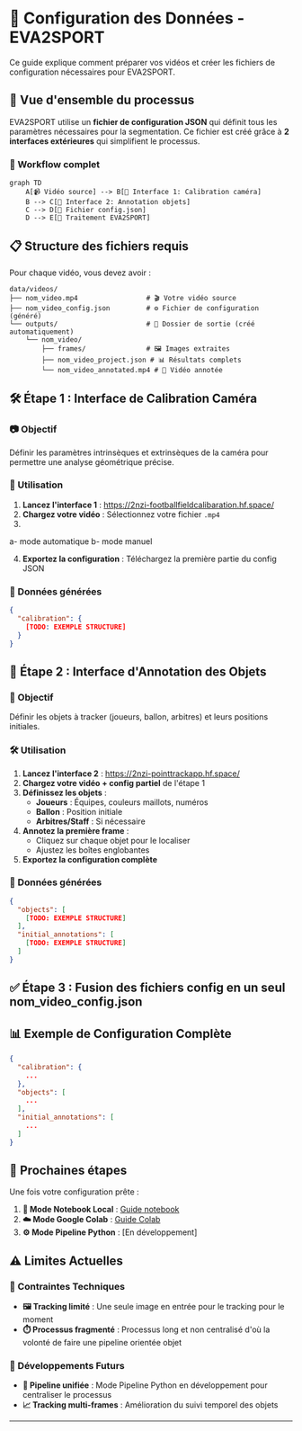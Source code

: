 # 📁 Configuration des Données - EVA2SPORT

Ce guide explique comment préparer vos vidéos et créer les fichiers de configuration nécessaires pour EVA2SPORT.

## 🎯 Vue d'ensemble du processus

EVA2SPORT utilise un **fichier de configuration JSON** qui définit tous les paramètres nécessaires pour la segmentation. Ce fichier est créé grâce à **2 interfaces extérieures** qui simplifient le processus.

### 🔄 Workflow complet

```mermaid
graph TD
    A[📹 Vidéo source] --> B[🎯 Interface 1: Calibration caméra]
    B --> C[👥 Interface 2: Annotation objets]
    C --> D[📄 Fichier config.json]
    D --> E[🚀 Traitement EVA2SPORT]
```

## 📋 Structure des fichiers requis

Pour chaque vidéo, vous devez avoir :

```
data/videos/
├── nom_video.mp4                 # 🎬 Votre vidéo source
├── nom_video_config.json         # ⚙️ Fichier de configuration (généré)
└── outputs/                      # 📁 Dossier de sortie (créé automatiquement)
    └── nom_video/
        ├── frames/               # 🖼️ Images extraites
        ├── nom_video_project.json # 📊 Résultats complets
        └── nom_video_annotated.mp4 # 🎥 Vidéo annotée
```

## 🛠️ Étape 1 : Interface de Calibration Caméra

### 📷 Objectif
Définir les paramètres intrinsèques et extrinsèques de la caméra pour permettre une analyse géométrique précise.

### 🎯 Utilisation
1. **Lancez l'interface 1** : <https://2nzi-footballfieldcalibaration.hf.space/>
2. **Chargez votre vidéo** : Sélectionnez votre fichier `.mp4`
3. 
a- mode automatique
b- mode manuel

4. **Exportez la configuration** : Téléchargez la première partie du config JSON

### 📄 Données générées
```json
{
  "calibration": {
    [TODO: EXEMPLE STRUCTURE]
  }
}
```

## 👥 Étape 2 : Interface d'Annotation des Objets

### 🎯 Objectif
Définir les objets à tracker (joueurs, ballon, arbitres) et leurs positions initiales.

### 🛠️ Utilisation
1. **Lancez l'interface 2** : <https://2nzi-pointtrackapp.hf.space/>
2. **Chargez votre vidéo + config partiel** de l'étape 1
3. **Définissez les objets** :
   - **Joueurs** : Équipes, couleurs maillots, numéros
   - **Ballon** : Position initiale
   - **Arbitres/Staff** : Si nécessaire
4. **Annotez la première frame** :
   - Cliquez sur chaque objet pour le localiser
   - Ajustez les boîtes englobantes
5. **Exportez la configuration complète**

### 📄 Données générées
```json
{
  "objects": [
    [TODO: EXEMPLE STRUCTURE]
  ],
  "initial_annotations": [
    [TODO: EXEMPLE STRUCTURE]
  ]
}
```

## ✅ Étape 3 : Fusion des fichiers config en un seul nom_video_config.json

## 📊 Exemple de Configuration Complète

```json
{
  "calibration": {
    ...
  },
  "objects": [
    ...
  ],
  "initial_annotations": [
    ...
  ]
}
```

## 🚀 Prochaines étapes

Une fois votre configuration prête :

1. **📝 Mode Notebook Local** : [Guide notebook](../notebook/README.md)
2. **☁️ Mode Google Colab** : [Guide Colab](../notebook/README.md#google-colab)
3. **⚙️ Mode Pipeline Python** : [En développement]


## ⚠️ Limites Actuelles

### 🔧 Contraintes Techniques
- **🖼️ Tracking limité** : Une seule image en entrée pour le tracking pour le moment
- **⏱️ Processus fragmenté** : Processus long et non centralisé d'où la volonté de faire une pipeline orientée objet

### 🚀 Développements Futurs
- **🔄 Pipeline unifiée** : Mode Pipeline Python en développement pour centraliser le processus
- **📈 Tracking multi-frames** : Amélioration du suivi temporel des objets

---
